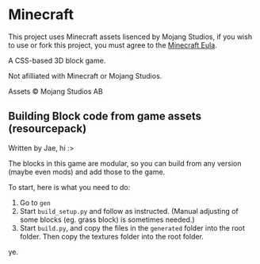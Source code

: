 # Minecraft

This project uses Minecraft assets lisenced by Mojang Studios, if you wish to use or fork this project, you must agree to the [Minecraft Eula](https://www.minecraft.net/eula).

A CSS-based 3D block game.

Not afilliated with Minecraft or Mojang Studios.

Assets &copy; Mojang Studios AB

## Building Block code from game assets (resourcepack)
Written by Jae, hi :>

The blocks in this game are modular, so you can build from any version (maybe even mods) and add those to the game.

To start, here is what you need to do:
1. Go to `gen`
2. Start `build_setup.py` and follow as instructed. (Manual adjusting of some blocks (eg. grass block) is sometimes needed.)
3. Start `build.py`, and copy the files in the `generated` folder into the root folder. Then copy the textures folder into the root folder.

ye.